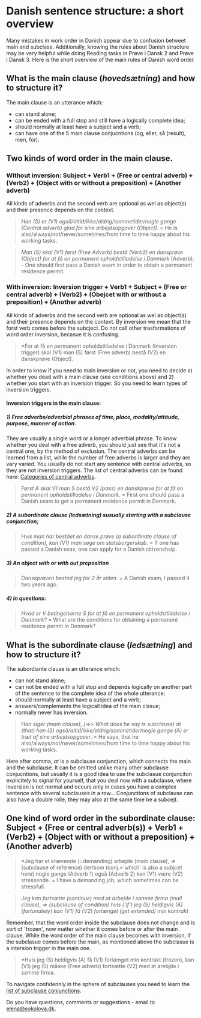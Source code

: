 # Danish sentence structure: a short overview 

Many mistakes in work order in Danish appear due to confusion betweet main and subclase. 
Additionally, knowing the rules about Danish structure may be very helpful while doing Reading tasks in Prøve i Dansk 2 and Prøve i Dansk 3. 
Here is the short overview of the main rules of Danish word order. 

## What is the main clause (*hovedsætning*) and how to structure it?
The main clause is an utterance which:
* can stand alone; 
* can be ended with a full stop and still have a logically complete idea;
* should normally at least have a subject and a verb;
* can have one of the 5 main clause conjucntions (og, eller, så (result), men, for).

## Two kinds of word order in the main clause.

### Without inversion: Subject + Verb1 + (Free or central adverb) + (Verb2) + (Object with or without a preposition) + (Another adverb)
All kinds of adverbs and the second verb are optional as wel as object(s) and their presence depends on the context. 

> *Han (S) er (V1) også/altid/ikke/aldrig/sommetider/nogle gange (Central adverb) glad for sine arbejdsopgaver (Object)*. = He is also/always/not/never/sometimes/from time to time happy about his working tasks.   

> *Man (S) skal (V1) først (Free Adverb) bestå (Verb2) en dansprøve (Object) for at få en permanent opholdstilladelse i Danmark* (Adverb). - One should first pass a Danish exam in order to obtain a permanent residence permit. 


### With inversion: Inversion trigger + Verb1 + Subject + (Free or central adverb) + (Verb2) + (Obejcet with or without a preposition) + (Another adverb)
All kinds of adverbs and the second verb are optional as wel as object(s) and their presence depends on the context.
By inversion we mean that the forst verb comes before the subcject. Do not call other trasformations of word order inversion, becasue it is confusing. 
 
> *For at få en permanent opholdstilladelse i Danmark (Inversion trigger) skal (V1) man (S) først (Free adverb) bestå (V2) en danskprøve (Object). 

In order to know if you need to main inversion or not, you need to decide a) whether you dead with a main clause (see conditions above) and 2) whether you start with an inversion trigger. So you need to learn types of inversion triggers. 

#### Inversion triggers in the main clause: 

##### 1) Free adverbs/adverbial phrases of time, place, modality/attitude, purpose, manner of action. 
They are usually a single word or a longer adverbial phrase. To know whether you deal with a free adverb, you should just see that it's not a central one, by the method of exclusion. The central adverbs can be learned from a list, while the number of free adverbs is larger and they are vary varied. You usually do not start any sentence with central adverbs, so they are not inversion triggers.  The list of central adverbs can be found here: [Categories of central adverbs](https://sokolova.dk/inversion-or-not-after-adverbs#categories-of-central-adverbs). 
> *Først A skal V1 man S bestå V2 (pass) en danskprøve for at få en permanent opholdstilladelse i Danmark*. = First one should pass a Danish exam to get a permanent residence permit in Denmark.  

##### 2) A subordinate clause (*ledsætning*) susually starting with a subclause conjunction;
> *Hvis man har bestået en dansk prøve (a subordinate clause of condition), kan (V1) man søge om statsborgerskab*. = If one has passed a Danish exax, one can apply for a Danish citizenshsip.  

##### 3) An object with or with out preposition
> *Danskprøven bestod jeg for 2 år siden.* = A Danish exam, I passed it two years ago.   

##### 4) In questions: 
> *Hvad er V betingelserne S for at få en permanent opholdstilladelse i Danmark?* = What are the conditions for obtaining a permanent residence permit in Denmark? 


## What is the subordinate clause (*ledsætning*) and how to structure it?
The subordiante clause is an utterance which:
* can not stand alone; 
* can not be ended with a full stop and depends logically on another part of the sentence to the complete idea of the whole utterance;
* should normally at least have a subject and a verb;
* answers/complements the logicall idea of the main clasue;
* normally never has inversion. 


> *Han siger (main clause), (=>> What does he say is subclause) at (that) han (S) også/altid/ikke/aldrig/sommetider/nogle gange (A) er træt af sine arbejdsopgaver*. = He says, that he also/always/not/never/sometimes/from time to time happy about his working tasks.   

 
Here after comma, *at* is a subclause conjunction, which connects the main and the subclause. It can be omitted unlike many other subclause conjucntions, but usually it is a good idea to use the subclasue conjunciton explicitely to signal for yourself, that you deal now with a subclause, where inversion is not normal and occurs only in cases you have a complex sentence with several subclauses in a row... 
Conjunctions of subclause can also have a double rolle, they may also at the same time be a subcejt. 

## One kind of word order in the subordinate clause: Subject + (Free or central adverb(s)) + Verb1 + (Verb2) + (Object with or without a preposition) + (Another adverb)
> *Jeg har et krævende (=demanding) arbejde (main clause), =>(subclause of reference) der/som (conj.='which' is also a subjcet here) nogle gange (Adverb 1) også (Adverb 2) kan (V1) være (V2) stressende.  = I have a demanding job, which sometimes can be stressfull. 

> *Jeg kan fortsætte (continue) med at arbejde i samme firma (mail clause), => (subclause of condition) hvis ('if') jeg (S) heldigvis (A) (fortunately) kan (V1) få (V2) forlænget (get extended) min kontrakt*

Remember, that the word order inside the subclause does not change and is sort of 'frozen', now matter whether it comes before or after the main clause. While the word order of the main clause becomes with inversion, if the subclasue comes before the main, as mentioned above the subclasue is a intersion trigger in the main one. 

> *Hvis jeg (S) heldigvis (A) få (V1) forlænget min kontrakt (frozen), kan (V1) jeg (S) måske (Free adverb) fortsætte (V2) med at arebjde i samme firma. 

To navigate confidennly in the sphere of subclauses you need to learn the [list of subclause conjunctions](list-of-Danish-subclause-conjunctions-ledsætningskonjunktioner).


Do you have questions, comments or suggestions - email to [elena@sokolova.dk](mailto:elena@sokolova.dk). 

   <script async data-uid="135a810818" src="https://fantastic-artisan-8379.ck.page/135a810818/index.js"></script>



